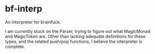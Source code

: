 bf-interp
=========

An interpreter for brainfuck.

I am currently stuck on the Parser,
trying to figure out what MagicMonad and MagicToken are.
Other than lacking adequate definitions for these types,
and the related push/pop functions,
I believe the interpreter is complete.
